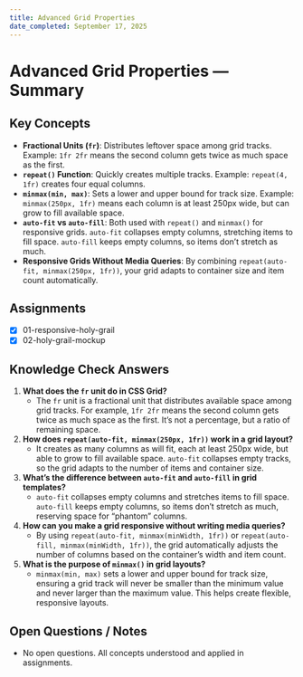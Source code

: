 ```yaml
---
title: Advanced Grid Properties
date_completed: September 17, 2025
---
```


# Advanced Grid Properties — Summary

## Key Concepts
- **Fractional Units (`fr`)**: Distributes leftover space among grid tracks. Example: `1fr 2fr` means the second column gets twice as much space as the first.
- **`repeat()` Function**: Quickly creates multiple tracks. Example: `repeat(4, 1fr)` creates four equal columns.
- **`minmax(min, max)`**: Sets a lower and upper bound for track size. Example: `minmax(250px, 1fr)` means each column is at least 250px wide, but can grow to fill available space.
- **`auto-fit` vs `auto-fill`**: Both used with `repeat()` and `minmax()` for responsive grids. `auto-fit` collapses empty columns, stretching items to fill space. `auto-fill` keeps empty columns, so items don’t stretch as much.
- **Responsive Grids Without Media Queries**: By combining `repeat(auto-fit, minmax(250px, 1fr))`, your grid adapts to container size and item count automatically.

## Assignments
- [x] 01-responsive-holy-grail
- [x] 02-holy-grail-mockup

## Knowledge Check Answers
1. **What does the `fr` unit do in CSS Grid?**
   - The `fr` unit is a fractional unit that distributes available space among grid tracks. For example, `1fr 2fr` means the second column gets twice as much space as the first. It’s not a percentage, but a ratio of remaining space.
2. **How does `repeat(auto-fit, minmax(250px, 1fr))` work in a grid layout?**
   - It creates as many columns as will fit, each at least 250px wide, but able to grow to fill available space. `auto-fit` collapses empty tracks, so the grid adapts to the number of items and container size.
3. **What’s the difference between `auto-fit` and `auto-fill` in grid templates?**
   - `auto-fit` collapses empty columns and stretches items to fill space. `auto-fill` keeps empty columns, so items don’t stretch as much, reserving space for “phantom” columns.
4. **How can you make a grid responsive without writing media queries?**
   - By using `repeat(auto-fit, minmax(minWidth, 1fr))` or `repeat(auto-fill, minmax(minWidth, 1fr))`, the grid automatically adjusts the number of columns based on the container’s width and item count.
5. **What is the purpose of `minmax()` in grid layouts?**
   - `minmax(min, max)` sets a lower and upper bound for track size, ensuring a grid track will never be smaller than the minimum value and never larger than the maximum value. This helps create flexible, responsive layouts.

## Open Questions / Notes
- No open questions. All concepts understood and applied in assignments.